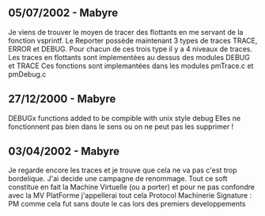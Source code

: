 ## 05/07/2002 - Mabyre
Je viens de trouver le moyen de tracer des flottants en me servant de la fonction vsprintf.
Le Reporter possède maintenant 3 types de traces TRACE, ERROR et DEBUG.
Pour chacun de ces trois type il y a 4 niveaux de traces.
Les traces en flottants sont implementées au dessus des modules DEBUG et TRACE
Ces fonctions sont implemantées dans les modules pmTrace.c et pmDebug.c
	 
## 27/12/2000 - Mabyre
DEBUGx functions added to be compible with unix style debug
Elles ne fonctionnent pas bien dans le sens ou on ne peut pas les
supprimer !

## 03/04/2002 - Mabyre
Je regarde encore les traces et je trouve que cela ne va pas
c'est trop bordelique.
J'ai decide une campagne de renommage. Tout ce soft constitue en fait
la Machine Virtuelle (ou a porter) et pour ne pas confondre avec
la MV PlatForme j'appellerai tout cela Protocol Machinerie Signature : PM
comme cela fut sans doute le cas lors des premiers developpements

